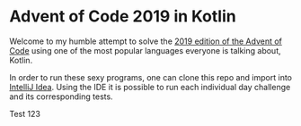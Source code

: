 # Advent of Code 2019 in Kotlin
Welcome to my humble attempt to solve the [2019 edition of the Advent of Code](https://adventofcode.com/2019) using one of the most popular languages everyone is talking about, Kotlin.

In order to run these sexy programs, one can clone this repo and import into [IntelliJ Idea](https://www.jetbrains.com/idea/). Using the IDE it is possible to run each individual day challenge and its corresponding tests.

Test 123
